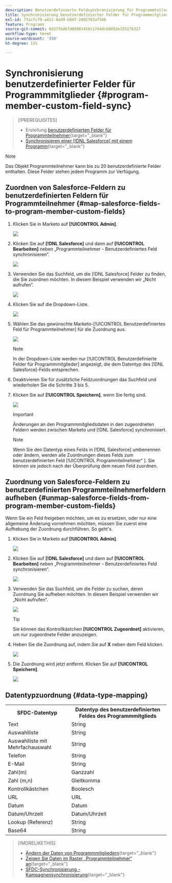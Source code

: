 ```yaml
---
description: Benutzerdefinierte Feldsynchronisierung für Programmteilnehmer - Marketo-Dokumente - Produktdokumentation
title: Synchronisierung benutzerdefinierter Felder für Programmmitglieder
exl-id: 7facfc79-a411-4ad9-b847-2002763af5bb
feature: Programs
source-git-commit: 0d37fbdb7d08901458c1744dc68893e155176327
workflow-type: tm+mt
source-wordcount: '350'
ht-degree: 11%

---
```


# Synchronisierung benutzerdefinierter Felder für Programmmitglieder {#program-member-custom-field-sync}

>[!PREREQUISITES]
>
>* Erstellung [ benutzerdefinierten Felder für Programmteilnehmer](/help/marketo/product-docs/core-marketo-concepts/programs/working-with-programs/program-member-custom-fields.md){target="_blank"}
>* [Synchronisieren einer  [!DNL Salesforce]  mit einem Programm](/help/marketo/product-docs/core-marketo-concepts/programs/working-with-programs/sync-an-sfdc-campaign-with-a-program.md){target="_blank"}

>[!NOTE]
>
>Das Objekt Programmteilnehmer kann bis zu 20 benutzerdefinierte Felder enthalten. Diese Felder stehen jedem Programm zur Verfügung.

## Zuordnen von Salesforce-Feldern zu benutzerdefinierten Feldern für Programmteilnehmer {#map-salesforce-fields-to-program-member-custom-fields}

1. Klicken Sie in Marketo auf **[!UICONTROL Admin]**.

   ![](assets/program-member-custom-field-sync-1.png)

1. Klicken Sie auf **[!DNL Salesforce]** und dann auf **[!UICONTROL Bearbeiten]** neben „Programmteilnehmer - Benutzerdefiniertes Feld synchronisieren“.

   ![](assets/program-member-custom-field-sync-2.png)

1. Verwenden Sie das Suchfeld, um die [!DNL Salesforce] Felder zu finden, die Sie zuordnen möchten. In diesem Beispiel verwenden wir „Nicht aufrufen“.

   ![](assets/program-member-custom-field-sync-3.png)

1. Klicken Sie auf die Dropdown-Liste.

   ![](assets/program-member-custom-field-sync-4.png)

1. Wählen Sie das gewünschte Marketo-[!UICONTROL Benutzerdefiniertes Feld für Programmteilnehmer] für die Zuordnung aus.

   ![](assets/program-member-custom-field-sync-5.png)

   >[!NOTE]
   >
   >In der Dropdown-Liste werden nur [!UICONTROL Benutzerdefinierte Felder für Programmmitglieder] angezeigt, die dem Datentyp des [!DNL Salesforce]-Felds entsprechen.

1. Deaktivieren Sie für zusätzliche Feldzuordnungen das Suchfeld und wiederholen Sie die Schritte 3 bis 5.

1. Klicken Sie auf **[!UICONTROL Speichern]**, wenn Sie fertig sind.

   ![](assets/program-member-custom-field-sync-6.png)

   >[!IMPORTANT]
   >
   >Änderungen an den Programmmitgliedsdaten in den zugeordneten Feldern werden zwischen Marketo und [!DNL Salesforce] synchronisiert.

   >[!NOTE]
   >
   >Wenn Sie den Datentyp eines Felds in [!DNL Salesforce] umbenennen oder ändern, werden alle Zuordnungen dieses Felds zum benutzerdefinierten Feld [!UICONTROL Programmteilnehmer“ ]. Sie können sie jedoch nach der Überprüfung dem neuen Feld zuordnen.

## Zuordnung von Salesforce-Feldern zu benutzerdefinierten Programmteilnehmerfeldern aufheben {#unmap-salesforce-fields-from-program-member-custom-fields}

Wenn Sie ein Feld freigeben möchten, um es zu ersetzen, oder nur eine allgemeine Änderung vornehmen möchten, müssen Sie zuerst eine Aufhebung der Zuordnung durchführen. So geht&#39;s.

1. Klicken Sie in Marketo auf **[!UICONTROL Admin]**.

   ![](assets/program-member-custom-field-sync-7.png)

1. Klicken Sie auf **[!DNL Salesforce]** und dann auf **[!UICONTROL Bearbeiten]** neben „Programmteilnehmer - Benutzerdefiniertes Feld synchronisieren“.

   ![](assets/program-member-custom-field-sync-8.png)

1. Verwenden Sie das Suchfeld, um die Felder zu suchen, deren Zuordnung Sie aufheben möchten. In diesem Beispiel verwenden wir „Nicht aufrufen“.

   ![](assets/program-member-custom-field-sync-9.png)

   >[!TIP]
   >
   >Sie können das Kontrollkästchen **[!UICONTROL Zugeordnet]** aktivieren, um nur zugeordnete Felder anzuzeigen.

1. Heben Sie die Zuordnung auf, indem Sie auf **X** neben dem Feld klicken.

   ![](assets/program-member-custom-field-sync-10.png)

1. Die Zuordnung wird jetzt entfernt. Klicken Sie auf **[!UICONTROL Speichern]**.

   ![](assets/program-member-custom-field-sync-11.png)

## Datentypzuordnung {#data-type-mapping}

<table>
  <colgroup>
    <col/>
    <col/>
  </colgroup>
  <tbody>
    <tr>
      <th>SFDC-Datentyp</th>
      <th>Datentyp des benutzerdefinierten Feldes des Programmmitglieds</th>
    </tr>
    <tr>
      <td>Text</td>
      <td>String</td>
    </tr>
    <tr>
      <td>Auswahlliste</td>
      <td>String</td>
    </tr>
    <tr>
      <td>Auswahlliste mit Mehrfachauswahl</td>
      <td>String</td>
    </tr>
    <tr>
      <td>Telefon</td>
      <td>String</td>
    </tr>
    <tr>
      <td>E-Mail</td>
      <td>String</td>
    </tr>
    <tr>
      <td>Zahl(m)</td>
      <td>Ganzzahl</td>
    </tr>
    <tr>
      <td>Zahl (m,n)</td>
      <td>Gleitkomma</td>
    </tr>
    <tr>
      <td>Kontrollkästchen</td>
      <td>Boolesch</td>
    </tr>
    <tr>
      <td>URL</td>
      <td>URL</td>
    </tr>
    <tr>
      <td>Datum</td>
      <td>Datum</td>
    </tr>
    <tr>
      <td>Datum/Uhrzeit</td>
      <td>Datum/Uhrzeit</td>
    </tr>
    <tr>
      <td>Lookup (Referenz)</td>
      <td>String</td>
    </tr>
    <tr>
      <td>Base64</td>
      <td>String</td>
    </tr>
  </tbody>
</table>

>[!MORELIKETHIS]
>
>* [Ändern der Daten von Programmmitgliedern](/help/marketo/product-docs/core-marketo-concepts/smart-campaigns/program-flow-actions/change-program-member-data.md){target="_blank"}
>* [Zeigen Sie Daten im Raster „Programmteilnehmer“ an](/help/marketo/product-docs/core-marketo-concepts/programs/working-with-programs/manage-and-view-members.md){target="_blank"}
>* [SFDC-Synchronisierung - Kampagnensynchronisierung](/help/marketo/product-docs/crm-sync/salesforce-sync/sfdc-sync-details/sfdc-sync-campaign-sync.md){target="_blank"}
